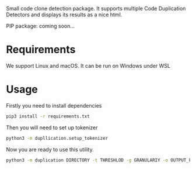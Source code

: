 Small code clone detection package. It supports multiple Code Duplication Detectors and displays its results as a nice html. 

PIP package: coming soon...

# Requirements

We support Linux and macOS. It can be run on Windows under WSL

# Usage

Firstly you need to install dependencies

```bash
pip3 install -r requirements.txt
```

Then you will need to set up tokenizer

```bash
python3 -m dupllication.setup_tokenizer
```

Now you are ready to use this utility. 

```bash
python3 -m duplication DIRECTORY -t THRESHLOD -g GRANULARIY -o OUTPUT_FILE
```